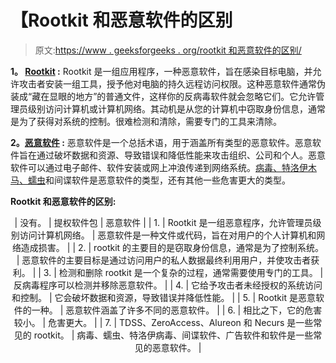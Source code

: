 # 【Rootkit 和恶意软件的区别

> 原文:[https://www . geeksforgeeks . org/rootkit 和恶意软件的区别/](https://www.geeksforgeeks.org/difference-between-rootkit-and-malware/)

**1。 [Rootkit](https://www.geeksforgeeks.org/malware-and-its-types/) :**
Rootkit 是一组应用程序，一种恶意软件，旨在感染目标电脑，并允许攻击者安装一组工具，授予他对电脑的持久远程访问权限。这种恶意软件通常伪装成“藏在显眼的地方”的普通文件，这样你的反病毒软件就会忽略它们。它允许管理员级别访问计算机或计算机网络。其动机是从您的计算机中窃取身份信息，通常是为了获得对系统的控制。很难检测和清除，需要专门的工具来清除。

**2。[恶意软件](https://www.geeksforgeeks.org/malware-and-its-types/) :**
恶意软件是一个总括术语，用于涵盖所有类型的恶意软件。恶意软件旨在通过破坏数据和资源、导致错误和降低性能来攻击组织、公司和个人。恶意软件可以通过电子邮件、软件安装或网上冲浪传递到网络系统。[病毒、特洛伊木马、蠕虫](https://www.geeksforgeeks.org/difference-between-virus-worm-and-trojan-horse/)和间谍软件是恶意软件的类型，还有其他一些危害更大的类型。

**Rootkit 和恶意软件的区别:**

<center>

| 没有。 | 提权软件包 | 恶意软件 |
| 1. | Rootkit 是一组恶意程序，允许管理员级别访问计算机网络。 | 恶意软件是一种文件或代码，旨在对用户的个人计算机和网络造成损害。 |
| 2. | rootkit 的主要目的是窃取身份信息，通常是为了控制系统。 | 恶意软件的主要目标是通过访问用户的私人数据最终利用用户，并使攻击者获利。 |
| 3. | 检测和删除 rootkit 是一个复杂的过程，通常需要使用专门的工具。 | 反病毒程序可以检测并移除恶意软件。 |
| 4. | 它给予攻击者未经授权的系统访问和控制。 | 它会破坏数据和资源，导致错误并降低性能。 |
| 5. | Rootkit 是恶意软件的一种。 | 恶意软件涵盖了许多不同的恶意软件。 |
| 6. | 相比之下，它的危害较小。 | 危害更大。 |
| 7. | TDSS、ZeroAccess、Alureon 和 Necurs 是一些常见的 rootkit。 | 病毒、蠕虫、特洛伊病毒、间谍软件、广告软件和软件是一些常见的恶意软件。 |

</center>
